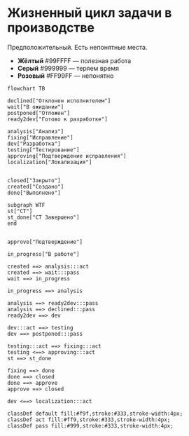 # Жизненный цикл задачи в производстве
Предположительный. Есть непонятные места.
* **Жёлтый** #99FFFF — полезная работа
* **Серый** #999999 — теряем время
* **Розовый** #FF99FF — непонятно

```mermaid
flowchart TB

declined["Отклонен исполнителем"]
wait["В ожидании"]
postponed["Отложен"]
ready2dev["Готово к разработке"]

analysis["Анализ"]
fixing["Исправление"]
dev["Разработка"]
testing["Тестирование"]
approving["Подтверждение исправления"]
localization["Локализация"]


closed["Закрыто"]
created["Создано"]
done["Выполнено"]

subgraph WTF
st["СТ"]
st_done["СТ Завершено"]
end


approve["Подтверждение"]

in_progress["В работе"]

created ==> analysis:::act
created ==> wait:::pass
wait ==> in_progress

in_progress ==> analysis

analysis ==> ready2dev:::pass
analysis ==> declined:::pass
ready2dev ==> dev

dev:::act ==> testing
dev ==> postponed:::pass

testing:::act ==> fixing:::act
testing <==> approving:::act
st ==> st_done

fixing ==> done
done ==> closed
done ==> approve
approve ==> closed

dev <==> localization:::act

classDef default fill:#f9f,stroke:#333,stroke-width:4px;
classDef act fill:#ff9,stroke:#333,stroke-width:4px;
classDef pass fill:#999,stroke:#333,stroke-width:4px;

```
